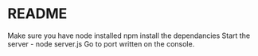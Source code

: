 # README

Make sure you have node installed
npm install the dependancies
Start the server - node server.js
Go to port written on the console.